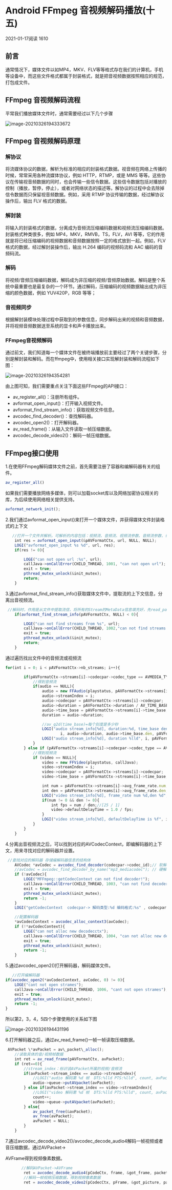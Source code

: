 # Android FFmpeg 音视频解码播放(十五)

2021-01-17阅读 1610

## 前言

通常情况下，媒体文件以如MP4，MKV、FLV等等格式存在我们的计算机，手机等设备中，而这些文件格式都属于封装格式，就是把音视频数据按照相应的规范，打包成文件。

## FFmpeg 音视频解码流程

平常我们播放媒体文件时，通常需要经过以下几个步骤

 ![image-20210326194333672](Untitled.assets/image-20210326194333672.png)

## FFmpeg 音视频解码原理

### 解协议

将流媒体协议的数据，解析为标准的相应的封装格式数据。视音频在网络上传播的时候，常常采用各种流媒体协议，例如 HTTP，RTMP，或是 MMS 等等。这些协议在传输视音频数据的同时，也会传输一些信令数据。这些信令数据包括对播放的控制（播放，暂停，停止），或者对网络状态的描述等。解协议的过程中会去除掉信令数据而只保留视音频数据。例如，采用 RTMP 协议传输的数据，经过解协议操作后，输出 FLV 格式的数据。 

### 解封装

将输入的封装格式的数据，分离成为音频流压缩编码数据和视频流压缩编码数据。封装格式种类很多，例如 MP4，MKV，RMVB，TS，FLV，AVI 等等，它的作用就是将已经压缩编码的视频数据和音频数据按照一定的格式放到一起。例如，FLV 格式的数据，经过解封装操作后，输出 H.264 编码的视频码流和 AAC 编码的音频码流。

### 解码

将视频/音频压缩编码数据，解码成为非压缩的视频/音频原始数据。解码是整个系统中最重要也是最复杂的一个环节。通过解码，压缩编码的视频数据输出成为非压缩的颜色数据，例如 YUV420P，RGB 等等；

### 音视频同步

   根据解封装模块处理过程中获取到的参数信息，同步解码出来的视频和音频数据，并将视频音频数据送至系统的显卡和声卡播放出来。

### FFmpeg音视频解码

通过前文，我们知道每一个媒体文件在被终端播放前主要经过了两个关键步骤，分别是解封装和解码。而在ffmpeg中，使用相关接口实现解封装和解码流程如下图：

![image-20210326194354281](Untitled.assets/image-20210326194354281.png)

由上图可知，我们需要重点关注下面这些FFmpeg的API接口：

- av_register_all()：注册所有组件。
- avformat_open_input()：打开输入视频文件。
- avformat_find_stream_info()：获取视频文件信息。
- avcodec_find_decoder()：查找解码器。
- avcodec_open2()：打开解码器。
- av_read_frame()：从输入文件读取一帧压缩数据。
- avcodec_decode_video2()：解码一帧压缩数据。

## FFmpeg接口使用

1.在使用FFmpeg解码媒体文件之前，首先需要注册了容器和编解码器有关的组件。

```js
av_register_all()
```

如果我们需要播放网络多媒体，则可以加载socket库以及网络加密协议相关的库，为后续使用网络相关提供支持。

```js
avformat_network_init();
```

2.我们通过avformat_open_input()来打开一个媒体文件，并获得媒体文件封装格式的上下文

```js
   //打开一个文件并解析。可解析的内容包括：视频流、音频流、视频流参数、音频流参数、视频帧索引
    int res = avformat_open_input(&pAVFormatCtx, url, NULL, NULL);
    LOGI("avformat_open_input %s %d", url, res);
    if(res != 0){

        LOGE("can not open url :%s", url);
        callJava->onCallError(CHILD_THREAD, 1001, "can not open url");
        exit = true;
        pthread_mutex_unlock(&init_mutex);
        return;
    }
```

3.通过avformat_find_stream_info()获取媒体文件中，提取流的上下文信息，分离出音视频流。

```js
 //解码时，作用是从文件中提取流信，将所有的Stream的MetaData信息填充好，先read_packet一段数据解码分析流数据
    if(avformat_find_stream_info(pAVFormatCtx, NULL) < 0){

        LOGE("can not find streams from %s", url);
        callJava->onCallError(CHILD_THREAD, 1002,"can not find streams from url");
        exit = true;
        pthread_mutex_unlock(&init_mutex);
        return;
    }
```

通过遍历找出文件中的音频流或视频流

```js
for(int i = 0; i < pAVFormatCtx->nb_streams; i++){

        if(pAVFormatCtx->streams[i]->codecpar->codec_type == AVMEDIA_TYPE_AUDIO){
            //得到音频流
            if(audio == NULL){
                audio = new FFAudio(playstatus, pAVFormatCtx->streams[i]->codecpar->sample_rate, callJava);
                audio->streamIndex = i;
                audio->codecpar = pAVFormatCtx->streams[i]->codecpar;
                audio->duration = pAVFormatCtx->duration / AV_TIME_BASE;
                audio->time_base = pAVFormatCtx->streams[i]->time_base;
                duration = audio->duration;

                //av_q2d(time_base)=每个刻度是多少秒
                LOGI("audio stream_info[%d], duration:%d, time_base den:%d, sample_rate:%d",
                        i, audio->duration, audio->time_base.den, pAVFormatCtx->streams[i]->codecpar->sample_rate);
                LOGI("audio stream_info[%d], duration %lld", i, pAVFormatCtx->duration);
            }
        } else if (pAVFormatCtx->streams[i]->codecpar->codec_type == AVMEDIA_TYPE_VIDEO){
            //得到视频流
            if (video == NULL){
                video = new FFVideo(playstatus, callJava);
                video->streamIndex = i;
                video->codecpar = pAVFormatCtx->streams[i]->codecpar;
                video->time_base = pAVFormatCtx->streams[i]->time_base;

                int num = pAVFormatCtx->streams[i]->avg_frame_rate.num;
                int den = pAVFormatCtx->streams[i]->avg_frame_rate.den;
                LOGI("video stream_info[%d], frame_rate num %d,den %d", i, num, den);
                if(num != 0 && den != 0){
                    int fps = num / den;//[25 / 1]
                    video->defaultDelayTime = 1.0 / fps;
                }
                LOGI("video stream_info[%d], defaultDelayTime is %f", i, video->defaultDelayTime);
            }
        }
    }
```

4.分离出音视频流之后，可以找到对应的AVCodecContext，即编解码器的上下文，用来寻找对应的解码器并设置。

```js
 //查找对应的解码器 存储编解码器信息的结构体
    AVCodec *avCodec = avcodec_find_decoder(codecpar->codec_id);// 软解
    //avCodec = avcodec_find_decoder_by_name("mp3_mediacodec"); // 硬解
    if (!avCodec){
        LOGE("MFFmpeg::getCodecContext can not find decoder!");
        callJava->onCallError(CHILD_THREAD, 1003, "can not find decoder");
        exit = true;
        pthread_mutex_unlock(&init_mutex);
        return -1;
    }
    LOGI("getCodecContext  codecpar-> 解码类型:%d 编码格式:%s" , codecpar->codec_type, avCodec->name);

    //配置解码器
    *avCodecContext = avcodec_alloc_context3(avCodec);
    if (!*avCodecContext){
        LOGE("can not alloc new decodecctx");
        callJava->onCallError(CHILD_THREAD, 1004, "can not alloc new decodecctx");
        exit = true;
        pthread_mutex_unlock(&init_mutex);
        return -1;
    }
```

5.通过avcodec_open2()打开解码器，解码媒体文件。

```js
   //打开编解码器
if(avcodec_open2(*avCodecContext, avCodec, 0) != 0){
    LOGE("cant not open strames");
    callJava->onCallError(CHILD_THREAD, 1006, "cant not open strames");
    exit = true;
    pthread_mutex_unlock(&init_mutex);
    return -1;
}
```

所以第2，3，4，5四个步骤使用的关系如下图

![image-20210326194431196](Untitled.assets/image-20210326194431196.png)

6.打开解码器之后，通过av_read_frame()一帧一帧读取压缩数据。

```js
 AVPacket \*avPacket = av\_packet\_alloc();
    //读取具体的音/视频帧数据
    int ret = av_read_frame(pAVFormatCtx, avPacket);
    if (ret==0){
        //stream_index：标识该AVPacket所属的视频/音频流
        if(avPacket->stream_index == audio->streamIndex){
            //LOGI("audio 解码第 %d 帧  DTS:%lld PTS:%lld", count, avPacket->dts, avPacket->pts);
            audio->queue->putAVpacket(avPacket);
        } else if(avPacket->stream_index == video->streamIndex){
            //LOGI("video 解码第 %d 帧  DTS:%lld PTS:%lld", count, avPacket->dts, avPacket->pts);
            count++;
            video->queue->putAVpacket(avPacket);
        } else{
            av_packet_free(&avPacket);
            av_free(avPacket);
            avPacket = NULL;
        }
    }
```

  7.通过avcodec_decode_video2()/avcodec_decode_audio4解码一帧视频或者音压缩数据，通过AVPacket->

AVFrame得到视频像素数据。

```js
       //解码AVPacket->AVFrame
        ret = avcodec_decode_audio4(pCodeCtx, frame, &got_frame, packet);
        //解码一帧视频压缩数据，得到视频像素数据
        ret = avcodec_decode_video2(pCodecCtx, pFrame, &got_picture, packet);
```

 